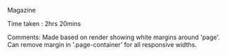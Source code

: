Magazine

Time taken : 2hrs 20mins

Comments: Made based on render showing white margins around 'page'. Can remove margin in '.page-container' for all responsive widths.
